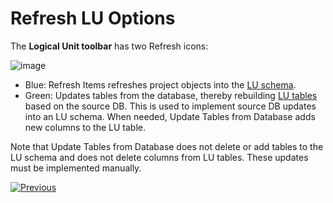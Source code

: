 <studio>

# Refresh LU Options

The **Logical Unit toolbar** has two Refresh icons:

![image](images/03_18_01_toolbar.png)

* Blue: Refresh Items refreshes project objects into the [LU schema](/articles/03_logical_units/03_LU_schema_window.md). 
* Green: Updates tables from the database, thereby rebuilding [LU tables](/articles/06_LU_tables/01_LU_tables_overview.md) based on the source DB. This is used to implement source DB updates into an LU schema. When needed, Update Tables from Database adds new columns to the LU table. 

Note that Update Tables from Database does not delete or add tables to the LU schema and does not delete columns from LU tables. These updates must be implemented  manually. 



[![Previous](/articles/images/Previous.png)](/articles/03_logical_units/17_LU_schema_change_root_table.md)

</studio>
